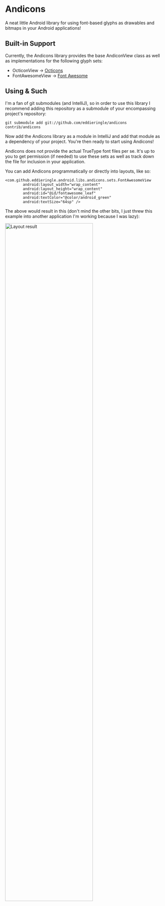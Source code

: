 Andicons
========

A neat little Android library for using font-based glyphs as drawables and bitmaps
in your Android applications!  

Built-in Support
----------------

Currently, the Andicons library provides the base AndiconView class as well as
implementations for the following glyph sets:

* OcticonView -> [Octicons](https://github.com/styleguide/css/7.0)
* FontAwesomeView -> [Font Awesome](http://fortawesome.github.com/Font-Awesome/)

Using & Such
------------

I'm a fan of git submodules (and IntelliJ), so in order to use this library I recommend adding
this repository as a submodule of your encompassing project's repository:  

    git submodule add git://github.com/eddieringle/andicons contrib/andicons

Now add the Andicons library as a module in IntelliJ and add that module as a dependency of
your project. You're then ready to start using Andicons!

Andicons does not provide the actual TrueType font files per se. It's up to you to get
permission (if needed) to use these sets as well as track down the file for inclusion
in your application.

You can add Andicons programmatically or directly into layouts, like so:

    <com.github.eddieringle.android.libs.andicons.sets.FontAwesomeView
            android:layout_width="wrap_content"
            android:layout_height="wrap_content"
            android:id="@id/fontawesome_leaf"
            android:textColor="@color/android_green"
            android:textSize="64sp" />

The above would result in this (don't mind the other bits, I just threw this example into another application I'm working because I was lazy):

<img src="https://dl.dropbox.com/u/3274458/Android/foa/2012-11-04%2015.36.37.png" alt="Layout result" height="75%" />

<More documentation to follow...>
